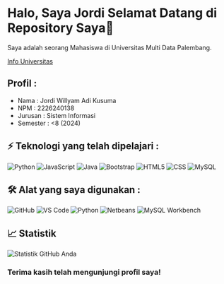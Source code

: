 # Halo, Saya Jordi Selamat Datang di Repository Saya👋

Saya adalah seorang Mahasiswa di Universitas Multi Data Palembang.

[Info Universitas](https://mdp.ac.id/en/)
## Profil : 
- Nama : Jordi Willyam Adi Kusuma
- NPM  : 2226240138
- Jurusan : Sistem Informasi
- Semester : <8 (2024)

## ⚡ Teknologi yang telah dipelajari : 

![Python](https://img.shields.io/badge/Python-3776AB?style=for-the-badge&logo=python&logoColor=white)
![JavaScript](https://img.shields.io/badge/JavaScript-F7DF1E?style=for-the-badge&logo=javascript&logoColor=black)
![Java](https://img.shields.io/badge/Java-ED8B00?style=for-the-badge&logo=openjdk&logoColor=white)
![Bootstrap](https://img.shields.io/badge/Bootstrap-563D7C?style=for-the-badge&logo=bootstrap&logoColor=white)
![HTML5](https://img.shields.io/badge/HTML5-E34F26?style=for-the-badge&logo=html5&logoColor=white)
![CSS](https://img.shields.io/badge/CSS-239120?&style=for-the-badge&logo=css3&logoColor=white)
![MySQL](https://img.shields.io/badge/MySQL-00000F?style=for-the-badge&logo=mysql&logoColor=white)

## 🛠️ Alat yang saya digunakan :

![GitHub](https://img.shields.io/badge/GitHub-100000?style=for-the-badge&logo=github&logoColor=white)
![VS Code](https://img.shields.io/badge/Visual_Studio_Code-0078D4?style=for-the-badge&logo=visual%20studio%20code&logoColor=white)
![Python](https://img.shields.io/badge/Python-14354C?style=for-the-badge&logo=python&logoColor=white)
![Netbeans](https://img.shields.io/badge/apache%20netbeans-1B6AC6?style=for-the-badge&logo=apache%20netbeans%20IDE&logoColor=white)
![MySQL Workbench](https://img.shields.io/badge/MySQL-005C84?style=for-the-badge&logo=mysql&logoColor=white)

## 📈 Statistik

![Statistik GitHub Anda](https://github-readme-stats.vercel.app/api?username=JordiWillyam&show_icons=true&theme=radical)

### Terima kasih telah mengunjungi profil saya!

<!--
**JordiWillyam/JordiWillyam** is a ✨ _special_ ✨ repository because its `README.md` (this file) appears on your GitHub profile.

Here are some ideas to get you started:

- 🔭 I’m currently working on ...
- 🌱 I’m currently learning ...
- 👯 I’m looking to collaborate on ...
- 🤔 I’m looking for help with ...
- 💬 Ask me about ...
- 📫 How to reach me: ...
- 😄 Pronouns: ...
- ⚡ Fun fact: ...
-->
